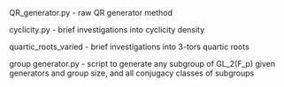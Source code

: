 QR_generator.py - raw QR generator method

cyclicity.py - brief investigations into cyclicity density 

quartic_roots_varied - brief investigations into 3-tors quartic roots

group generator.py - script to generate any subgroup of GL_2(F_p) given generators and group size, and all conjugacy classes of subgroups 
